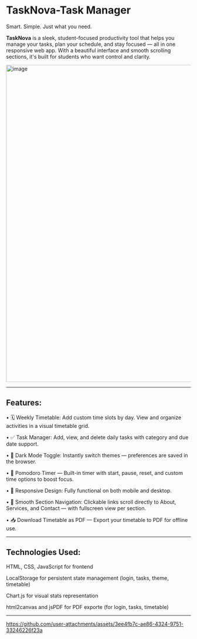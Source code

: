 # TaskNova-Task Manager
Smart. Simple. Just what you need.

**TaskNova** is a sleek, student-focused productivity tool that helps you manage your tasks, plan your schedule, and stay focused — all in one responsive web app. With a beautiful interface and smooth scrolling sections, it's built for students who want control and clarity.

<img width="1920" height="863" alt="image" src="https://github.com/user-attachments/assets/d0416403-25b6-4e42-87df-4c81f11bce42" />


---

## Features:

• 🗓️ Weekly Timetable: Add custom time slots by day. View and organize activities in a visual timetable grid.

• ✅ Task Manager: Add, view, and delete daily tasks with category and due date support.

• 🌙 Dark Mode Toggle: Instantly switch themes — preferences are saved in the browser.

•  🍅 Pomodoro Timer — Built-in timer with start, pause, reset, and custom time options to boost focus.

• 📱 Responsive Design: Fully functional on both mobile and desktop.

• 🧭 Smooth Section Navigation: Clickable links scroll directly to About, Services, and Contact — with fullscreen view per section.

• 📥 Download Timetable as PDF — Export your timetable to PDF for offline use.

---

## Technologies Used:

HTML, CSS, JavaScript for frontend

LocalStorage for persistent state management (login, tasks, theme, timetable)

Chart.js for visual stats representation

html2canvas and jsPDF for PDF exporte (for login, tasks, timetable)  

---



https://github.com/user-attachments/assets/3ee4fb7c-ae86-4324-9751-33246226f23a

